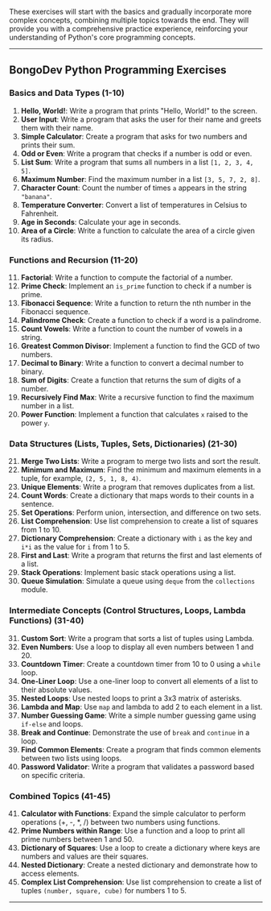 These exercises will start with the basics and gradually incorporate more complex concepts, combining multiple topics towards the end. They will provide you with a comprehensive practice experience, reinforcing your understanding of Python's core programming concepts.

---

## BongoDev Python Programming Exercises

### Basics and Data Types (1-10)

1. **Hello, World!**: Write a program that prints "Hello, World!" to the screen.
2. **User Input**: Write a program that asks the user for their name and greets them with their name.
3. **Simple Calculator**: Create a program that asks for two numbers and prints their sum.
4. **Odd or Even**: Write a program that checks if a number is odd or even.
5. **List Sum**: Write a program that sums all numbers in a list `[1, 2, 3, 4, 5]`.
6. **Maximum Number**: Find the maximum number in a list `[3, 5, 7, 2, 8]`.
7. **Character Count**: Count the number of times `a` appears in the string `"banana"`.
8. **Temperature Converter**: Convert a list of temperatures in Celsius to Fahrenheit.
9. **Age in Seconds**: Calculate your age in seconds.
10. **Area of a Circle**: Write a function to calculate the area of a circle given its radius.

### Functions and Recursion (11-20)

11. **Factorial**: Write a function to compute the factorial of a number.
12. **Prime Check**: Implement an `is_prime` function to check if a number is prime.
13. **Fibonacci Sequence**: Write a function to return the nth number in the Fibonacci sequence.
14. **Palindrome Check**: Create a function to check if a word is a palindrome.
15. **Count Vowels**: Write a function to count the number of vowels in a string.
16. **Greatest Common Divisor**: Implement a function to find the GCD of two numbers.
17. **Decimal to Binary**: Write a function to convert a decimal number to binary.
18. **Sum of Digits**: Create a function that returns the sum of digits of a number.
19. **Recursively Find Max**: Write a recursive function to find the maximum number in a list.
20. **Power Function**: Implement a function that calculates `x` raised to the power `y`.

### Data Structures (Lists, Tuples, Sets, Dictionaries) (21-30)

21. **Merge Two Lists**: Write a program to merge two lists and sort the result.
22. **Minimum and Maximum**: Find the minimum and maximum elements in a tuple, for example, `(2, 5, 1, 8, 4)`.
23. **Unique Elements**: Write a program that removes duplicates from a list.
24. **Count Words**: Create a dictionary that maps words to their counts in a sentence.
25. **Set Operations**: Perform union, intersection, and difference on two sets.
26. **List Comprehension**: Use list comprehension to create a list of squares from 1 to 10.
27. **Dictionary Comprehension**: Create a dictionary with `i` as the key and `i*i` as the value for `i` from 1 to 5.
28. **First and Last**: Write a program that returns the first and last elements of a list.
29. **Stack Operations**: Implement basic stack operations using a list.
30. **Queue Simulation**: Simulate a queue using `deque` from the `collections` module.

### Intermediate Concepts (Control Structures, Loops, Lambda Functions) (31-40)

31. **Custom Sort**: Write a program that sorts a list of tuples using Lambda.
32. **Even Numbers**: Use a loop to display all even numbers between 1 and 20.
33. **Countdown Timer**: Create a countdown timer from 10 to 0 using a `while` loop.
34. **One-Liner Loop**: Use a one-liner loop to convert all elements of a list to their absolute values.
35. **Nested Loops**: Use nested loops to print a 3x3 matrix of asterisks.
36. **Lambda and Map**: Use `map` and lambda to add 2 to each element in a list.
37. **Number Guessing Game**: Write a simple number guessing game using `if-else` and loops.
38. **Break and Continue**: Demonstrate the use of `break` and `continue` in a loop.
39. **Find Common Elements**: Create a program that finds common elements between two lists using loops.
40. **Password Validator**: Write a program that validates a password based on specific criteria.

### Combined Topics (41-45)

41. **Calculator with Functions**: Expand the simple calculator to perform operations (+, -, \*, /) between two numbers using functions.
42. **Prime Numbers within Range**: Use a function and a loop to print all prime numbers between 1 and 50.
43. **Dictionary of Squares**: Use a loop to create a dictionary where keys are numbers and values are their squares.
44. **Nested Dictionary**: Create a nested dictionary and demonstrate how to access elements.
45. **Complex List Comprehension**: Use list comprehension to create a list of tuples `(number, square, cube)` for numbers 1 to 5.

---
